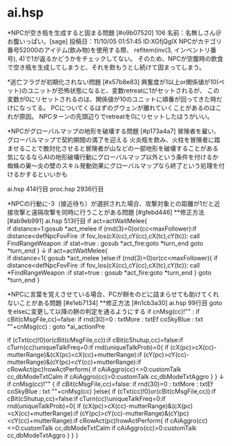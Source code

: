 # ai.hsp


*NPCが空き瓶を生成すると固まる問題 [#o9b07520]
106 名前：名無しさん＠お腹いっぱい。[sage] 投稿日：11/10/05 01:51:45 ID:XGfjQgIX
NPCがカテゴリ番号52000のアイテム(飲み物)を使用する際、
refitem(inv(3, インベントリ番号), 4)で1が返るかどうかをチェックしてない。
そのため、NPCが空腹時の飲食で空き瓶を生成してしまうと、それを飲もうとし続けて固まってしまう。

*逃亡フラグが初期化されない問題 [#x57b8e83]
興奮度が1以上or関係値が10(ペット)のユニットが恐怖状態になると、変数retreatに1がセットされるが、
この変数が0にリセットされるのは、関係値が10のユニットに順番が回ってきた時だけになってる。
PCについてくるはずのグウェンが離れていくことがあるのはこれが原因。
NPCターンの先頭辺りでretreatを0にリセットしたほうがいい。

*NPCがグローバルマップの地形を破壊する問題 [#p173a4a7]
冒険者を雇い、グローバルマップで契約期間の満了を迎える
火炎瓶を飲み、火柱を冒険者に踏ませることで敵対化させると冒険者が山などの一部地形を破壊することがある
気になるならAIの地形破壊行動にグローバルマップ以外という条件を付けるか
蜘蛛の巣～炎の壁のスキル発動効果にグローバルマップなら終了という処理を付けるかするといいかも

ai.hsp 414行目
proc.hsp 2936行目

*NPCの行動に-3（接近待ち）が選択された場合、攻撃対象との距離が1だと近接攻撃と遠隔攻撃を同時に行うことがある問題 [#gfebd446]
**修正方法 [#ab9eb991]
ai.hsp 513行目
  if act=actWaitMelee{  
    if distance=1:gosub *act_melee
    if (rnd(3)=0)or(cc<maxFollower):if distance<defNpcFovFire :if fov_los(cX(cc),cY(cc),cX(tc),cY(tc)): call FindRangeWeapon :if stat=true : gosub *act_fire:goto *turn_end
    goto *turn_end
  }
↓
  if act=actWaitMelee{  
    if distance=1{
      gosub *act_melee
    }else:if (rnd(3)=0)or(cc<maxFollower){
      if distance<defNpcFovFire :if fov_los(cX(cc),cY(cc),cX(tc),cY(tc)): call *FindRangeWeapon :if stat=true : gosub *act_fire:goto *turn_end
    }
    goto *turn_end
  }

*NPCに言葉を覚えさせている場合、PCが餅をのどに詰まらせても助けてくれないことがある問題 [#e1eb7134]
**修正方法 [#n1cb3a30]
ai.hsp 99行目
gotoをelseに変更して以降の餅の判定を通るようにする
  if cnMsg(cc)!"" : if cBit(cMsgFile,cc)=false: if rnd(30)=0 : txtMore : txtEf coSkyBlue : txt ""+cnMsg(cc) : goto *ai_actionPre
 
  if (cTxt(cc)!0)or(cBit(cMsgFile,cc)):if cBit(cShutup,cc)=false:if cTurn(cc)\uniqueTalkFreq=0:if rnd(uniqueTalkProb)=0{
    if (cX(pc)>cX(cc)-mutterRange)&(cX(pc)<cX(cc)+mutterRange):if (cY(pc)>cY(cc)-mutterRange)&(cY(pc)<cY(cc)+mutterRange):if cRowAct(pc)!rowActPerform{
      if cAiAggro(cc)<=0:customTalk cc,dbModeTxtCalm
      if cAiAggro(cc)>0:customTalk cc,dbModeTxtAggro
      }
    }
↓
  if cnMsg(cc)!"" {
    if cBit(cMsgFile,cc)=false: if rnd(30)=0 : txtMore : txtEf coSkyBlue : txt ""+cnMsg(cc)
  }else{
    if (cTxt(cc)!0)or(cBit(cMsgFile,cc)):if cBit(cShutup,cc)=false:if cTurn(cc)\uniqueTalkFreq=0:if rnd(uniqueTalkProb)=0{
      if (cX(pc)>cX(cc)-mutterRange)&(cX(pc)<cX(cc)+mutterRange):if (cY(pc)>cY(cc)-mutterRange)&(cY(pc)<cY(cc)+mutterRange):if cRowAct(pc)!rowActPerform{
        if cAiAggro(cc)<=0:customTalk cc,dbModeTxtCalm
        if cAiAggro(cc)>0:customTalk cc,dbModeTxtAggro
      }
    }
  }

